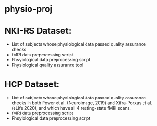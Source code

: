 # physio-proj

NKI-RS Dataset:
================
* List of subjects whose physiological data passed quality assurance checks
* fMRI data preprocessing script
* Phsyiological data preprocessing script
* Physiological quality assurance tool 

HCP Dataset:
================
* List of subjects whose physiological data passed quality assurance checks in both Power et al. (Neuroimage, 2019) and Xifra-Porxas et al. (eLife 2020), and which have all 4 resting-state fMRI scans.
* fMRI data preprocessing script
* Phsyiological data preprocessing script
